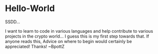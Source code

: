 # Hello-World
SSDD...

I want to learn to code in various languages and help contribute to various projects in the crypto world... I guess this is my first step towards that. If anyone reads this, Advice on where to begin would certainly be appreciated! Thanks! ~BpottZ

